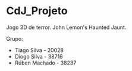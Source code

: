 # CdJ_Projeto
Jogo 3D de terror.
John Lemon's Haunted Jaunt.

Grupo:
- Tiago Silva - 20028
- Diogo Silva - 38716
- Rúben Machado - 38237
